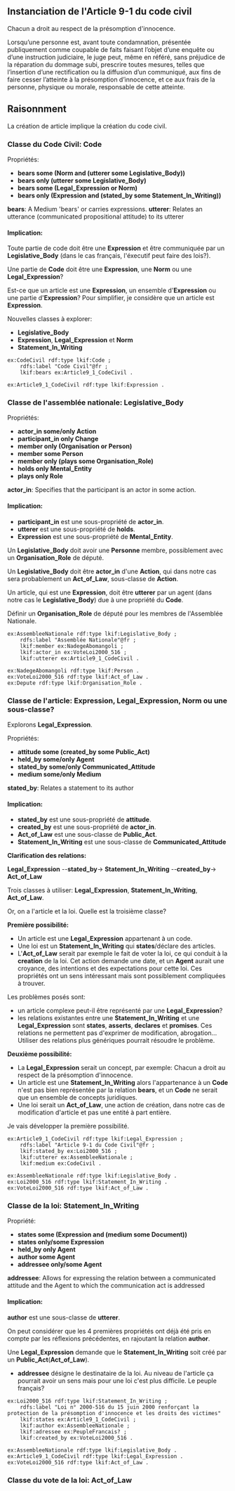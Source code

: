 ## Instanciation de l'Article 9-1 du code civil

Chacun a droit au respect de la présomption d'innocence.

Lorsqu’une personne est, avant toute condamnation, présentée publiquement comme coupable de faits faisant l’objet d’une enquête ou d’une instruction judiciaire, le juge peut, même en référé, sans préjudice de la réparation du dommage subi, prescrire toutes mesures, telles que l’insertion d’une rectification ou la diffusion d’un communiqué, aux fins de faire cesser l’atteinte à la présomption d’innocence, et ce aux frais de la personne, physique ou morale, responsable de cette atteinte.

## Raisonnment

La création de article implique la création du code civil.

### Classe du Code Civil: **Code**

Propriétés:
- **bears some (Norm and (utterer some Legislative_Body))**
- **bears only (utterer some Legislative_Body)**
- **bears some (Legal_Expression or Norm)**
- **bears only (Expression and (stated_by some Statement_In_Writing))**

**bears**: A Medium 'bears' or carries expressions.
**utterer**: Relates an utterance (communicated propositional attitude) to its utterer

#### Implication:

Toute partie de code doit être une **Expression** et être communiquée par un **Legislative_Body** (dans le cas français, l'éxecutif  peut faire des lois?).

Une partie de **Code** doit être une **Expression**, une **Norm** ou une **Legal_Expression**?

Est-ce que un article est une **Expression**, un ensemble d'**Expression** ou une partie d'**Expression**? Pour simplifier, je considère que un article est **Expression**.

Nouvelles classes à explorer:
- **Legislative_Body**
- **Expression**, **Legal_Expression** et **Norm**
- **Statement_In_Writing**

```ttl
ex:CodeCivil rdf:type lkif:Code ;
    rdfs:label "Code Civil"@fr ;
    lkif:bears ex:Article9_1_CodeCivil .

ex:Article9_1_CodeCivil rdf:type lkif:Expression .
```

### Classe de l'assemblée nationale: **Legislative_Body**

Propriétés:
- **actor_in some/only Action**
- **participant_in only Change**
- **member only (Organisation or Person)**
- **member some Person**
- **member only (plays some Organisation_Role)**
- **holds only Mental_Entity**
- **plays only Role**

**actor_in**: Specifies that the participant is an actor in some action.

#### Implication:

- **participant_in** est une sous-propriété de **actor_in**.
- **utterer** est une sous-propriété de **holds**.
- **Expression** est une sous-propriété de **Mental_Entity**.

Un **Legislative_Body** doit avoir une **Personne** membre, possiblement avec un **Organisation_Role** de député.

Un **Legislative_Body** doit être **actor_in** d'une **Action**, qui dans notre cas sera probablement un **Act_of_Law**, sous-classe de **Action**.

Un article, qui est une **Expression**, doit être **utterer**  par un agent (dans notre cas le **Legislative_Body**) due à une propriété du **Code**.

Définir un **Organisation_Role** de député pour les membres de l'Assemblée Nationale.

```ttl
ex:AssembleeNationale rdf:type lkif:Legislative_Body ;
    rdfs:label "Assemblée Nationale"@fr ;
    lkif:member ex:NadegeAbomangoli ;
    lkif:actor_in ex:VoteLoi2000_516 ;
    lkif:utterer ex:Article9_1_CodeCivil .

ex:NadegeAbomangoli rdf:type lkif:Person .
ex:VoteLoi2000_516 rdf:type lkif:Act_of_Law .
ex:Depute rdf:type lkif:Organisation_Role .
```

### Classe de l'article: **Expression**, **Legal_Expression**, **Norm** ou une sous-classe?

Explorons **Legal_Expression**.

Propriétés:
- **attitude some (created_by some Public_Act)**
- **held_by some/only Agent**
- **stated_by some/only Communicated_Attitude**
- **medium some/only Medium**

**stated_by**: Relates a statement to its author

#### Implication:

- **stated_by** est une sous-propriété de **attitude**.
- **created_by** est une sous-propriété de **actor_in**.
- **Act_of_Law** est une sous-classe de **Public_Act**.
- **Statement_In_Writing** est une sous-classe de **Communicated_Attitude**

**Clarification des relations:**

**Legal_Expression** --**stated_by**-> **Statement_In_Writing** --**created_by**-> **Act_of_Law**

Trois classes à utiliser: **Legal_Expression**, **Statement_In_Writing**, **Act_of_Law**.

Or, on a l'article et la loi. Quelle est la troisième classe?

**Première possibilité:**
- Un article est une **Legal_Expression** appartenant à un code.
- Une loi est un **Statement_In_Writing** qui **states**/déclare des articles. 
- L'**Act_of_Law** serait par exemple le fait de voter la loi, ce qui conduit à la **creation** de la loi. Cet action demande une date, et un **Agent** aurait une croyance, des intentions et des expectations pour cette loi. Ces propriétés ont un sens intéressant mais sont possiblement compliquées à trouver.

Les problèmes posés sont:
- un article complexe peut-il être représenté par une **Legal_Expression**?
- les relations existantes entre une **Statement_In_Writing** et une **Legal_Expression** sont **states**, **asserts**, **declares** et **promises**. Ces relations ne permettent pas d'exprimer de modification, abrogation... Utiliser des relations plus génériques pourrait résoudre le problème.

**Deuxième possibilité:**
- La **Legal_Expression** serait un concept, par exemple: Chacun a droit au respect de la présomption d'innocence.
- Un article est une **Statement_In_Writing** alors l'appartenance à un **Code** n'est pas bien représentée par la relation **bears**, et un **Code** ne serait que un ensemble de concepts juridiques.
- Une loi serait un **Act_of_Law**, une action de création, dans notre cas de modification d'article et pas une entité à part entière.


Je vais développer la première possibilité.

```ttl
ex:Article9_1_CodeCivil rdf:type lkif:Legal_Expression ;
    rdfs:label "Article 9-1 du Code Civil"@fr ;
    lkif:stated_by ex:Loi2000_516 ;
    lkif:utterer ex:AssembleeNationale ;
    lkif:medium ex:CodeCivil .

ex:AssembleeNationale rdf:type lkif:Legislative_Body .
ex:Loi2000_516 rdf:type lkif:Statement_In_Writing .
ex:VoteLoi2000_516 rdf:type lkif:Act_of_Law .
```

### Classe de la loi: **Statement_In_Writing**

Propriété:
- **states some (Expression and (medium some Document))**
- **states only/some Expression**
- **held_by only Agent**
- **author some Agent**
- **addressee only/some Agent**

**addressee**: Allows for expressing the relation between a communicated attitude and the Agent to which the communication act is addressed

#### Implication:

**author** est une sous-classe de **utterer**.


On peut considérer que les 4 premières propriétés ont déjà été pris en compte par les réflexions précédentes, en rajoutant la relation **author**.

Une **Legal_Expression** demande que le **Statement_In_Writing** soit créé par un **Public_Act**(**Act_of_Law**).

- **addressee** désigne le destinataire de la loi. Au niveau de l'article ça pourrait avoir un sens mais pour une loi c'est plus difficile. Le peuple français?

```ttl
ex:Loi2000_516 rdf:type lkif:Statement_In_Writing ;
    rdfs:label "Loi n° 2000-516 du 15 juin 2000 renforçant la protection de la présomption d'innocence et les droits des victimes"
    lkif:states ex:Article9_1_CodeCivil ;
    lkif:author ex:AssembleeNationale ;
    lkif:adressee ex:PeupleFrancais? ;
    lkif:created_by ex:VoteLoi2000_516 .

ex:AssembleeNationale rdf:type lkif:Legislative_Body .
ex:Article9_1_CodeCivil rdf:type lkif:Legal_Expression .
ex:VoteLoi2000_516 rdf:type lkif:Act_of_Law .
```

### Classe du vote de la loi: **Act_of_Law**

